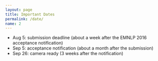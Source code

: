 ```yaml
---
layout: page
title: Important Dates
permalink: /date/
name: 2
---
```


* Aug 5: submission deadline (about a week after the EMNLP 2016 acceptance notification) 
* Sep 5: acceptance notification (about a month after the submission) 
* Sep 26: camera ready (3 weeks after the notification)
